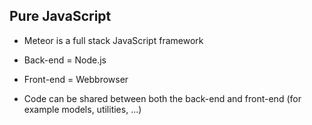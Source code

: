 ## Pure JavaScript

- Meteor is a full stack JavaScript framework

- Back-end = Node.js

- Front-end = Webbrowser

- Code can be shared between both the back-end and front-end (for example models, utilities, ...)
